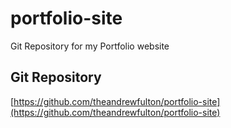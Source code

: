 # portfolio-site
Git Repository for my Portfolio website

## Git Repository

[https://github.com/theandrewfulton/portfolio-site](https://github.com/theandrewfulton/portfolio-site)